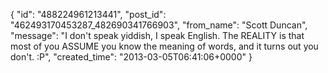  {
   "id": "488224961213441",
   "post_id": "462493170453287_482690341766903",
   "from_name": "Scott Duncan",
   "message": "I don't speak yiddish, I speak English. The REALITY is that most of you ASSUME you know the meaning of words, and it turns out you don't. :P",
   "created_time": "2013-03-05T06:41:06+0000"
 }
